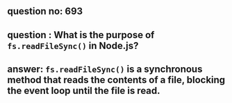 
      
## question no: 693

## question : What is the purpose of `fs.readFileSync()` in Node.js?

## answer: `fs.readFileSync()` is a synchronous method that reads the contents of a file, blocking the event loop until the file is read.
      